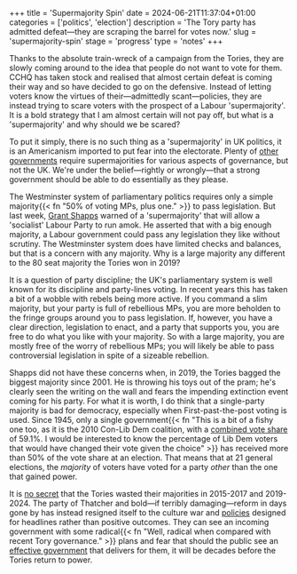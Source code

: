 +++
title = 'Supermajority Spin'
date = 2024-06-21T11:37:04+01:00
categories = ['politics', 'election']
description = 'The Tory party has admitted defeat—they are scraping the barrel for votes now.'
slug = 'supermajority-spin'
stage = 'progress'
type = 'notes'
+++

Thanks to the absolute train-wreck of a campaign from the Tories, they are slowly coming around to the idea that people do not want to vote for them. CCHQ has taken stock and realised that almost certain defeat is coming their way and so have decided to go on the defensive. Instead of letting voters know the virtues of their—admittedly scant—policies, they are instead trying to scare voters with the prospect of a Labour 'supermajority'. It is a bold strategy that I am almost certain will not pay off, but what is a 'supermajority' and why should we be scared?

To put it simply, there is no such thing as a 'supermajority' in UK politics, it is an Americanism imported to put fear into the electorate. Plenty of [other governments](https://en.wikipedia.org/wiki/Supermajority#Use_in_governments_around_the_world) require supermajorities for various aspects of governance, but not the UK. We're under the belief—rightly or wrongly—that a strong government should be able to do essentially as they please.

The Westminster system of parliamentary politics requires only a simple majority{{< fn "50% of voting MPs, plus one." >}} to pass legislation. But last week, [Grant Shapps](https://www.bbc.co.uk/news/articles/cv221jple3jo) warned of a 'supermajority' that will allow a 'socialist' Labour Party to run amok. He asserted that with a big enough majority, a Labour government could pass any legislation they like without scrutiny. The Westminster system does have limited checks and balances, but that is a concern with any majority. Why is a large majority any different to the 80 seat majority the Tories won in 2019?

It is a question of party discipline; the UK's parliamentary system is well known for its discipline and party-lines voting. In recent years this has taken a bit of a wobble with rebels being more active. If you command a slim majority, but your party is full of rebellious MPs, you are more beholden to the fringe groups around you to pass legislation. If, however, you have a clear direction, legislation to enact, and a party that supports you, you are free to do what you like with your majority. So with a large majority, you are mostly free of the worry of rebellious MPs; you will likely be able to pass controversial legislation in spite of a sizeable rebellion.

Shapps did not have these concerns when, in 2019, the Tories bagged the biggest majority since 2001. He is throwing his toys out of the pram; he's clearly seen the writing on the wall and fears the impending extinction event coming for his party. For what it is worth, I do think that a single-party majority is bad for democracy, especially when First-past-the-post voting is used. Since 1945, only a single government{{< fn "This is a bit of a fishy one too, as it is the 2010 Con-Lib Dem coalition, with a [combined vote share](https://en.wikipedia.org/wiki/List_of_United_Kingdom_general_elections#21st_century) of 59.1%. I would be interested to know the percentage of Lib Dem voters that would have changed their vote given the choice" >}} has received more than 50% of the vote share at an election. That means that at 21 general elections, the *majority* of voters have voted for a party *other* than the one that gained power.

It is [no secret](https://www.prospectmagazine.co.uk/politics/elections/general-election-2024/66929/the-myth-of-a-labour-supermajority) that the Tories wasted their majorities in 2015-2017 and 2019-2024. The party of Thatcher and bold—if terribly damaging—reform in days gone by has instead resigned itself to the culture war and [policies](https://inews.co.uk/news/politics/rishis-in-la-la-land-tory-critics-sunaks-rwanda-plan-wont-work-3019031) designed for headlines rather than positive outcomes. They can see an incoming government with some radical{{< fn "Well, radical when compared with recent Tory governance." >}} plans and fear that should the public see an [effective government](https://unresolved-contradictions.co.uk/essays/delivery-problem/) that delivers for them, it will be decades before the Tories return to power.